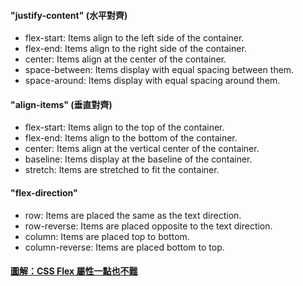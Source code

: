 #### "justify-content" (水平對齊)
* flex-start: Items align to the left side of the container.
* flex-end: Items align to the right side of the container.
* center: Items align at the center of the container.
* space-between: Items display with equal spacing between them.
* space-around: Items display with equal spacing around them.  

#### "align-items" (垂直對齊)
* flex-start: Items align to the top of the container.
* flex-end: Items align to the bottom of the container.
* center: Items align at the vertical center of the container.
* baseline: Items display at the baseline of the container.
* stretch: Items are stretched to fit the container.  

#### "flex-direction"
* row: Items are placed the same as the text direction.
* row-reverse: Items are placed opposite to the text direction.
* column: Items are placed top to bottom.
* column-reverse: Items are placed bottom to top.  

#### [圖解：CSS Flex 屬性一點也不難](https://wcc723.github.io/css/2017/07/21/css-flex/)
